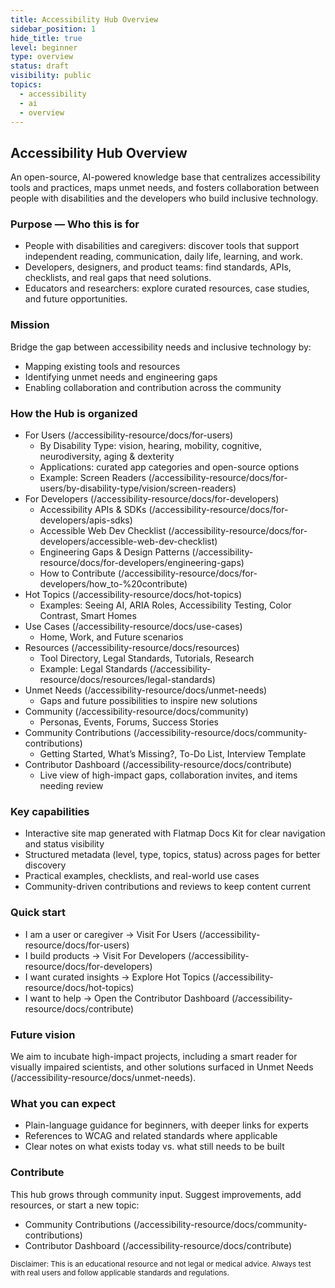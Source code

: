```yaml
---
title: Accessibility Hub Overview
sidebar_position: 1
hide_title: true
level: beginner
type: overview
status: draft
visibility: public
topics:
  - accessibility
  - ai
  - overview
---
```


## Accessibility Hub Overview

An open-source, AI-powered knowledge base that centralizes accessibility tools and practices, maps unmet needs, and fosters collaboration between people with disabilities and the developers who build inclusive technology.

### Purpose — Who this is for

- People with disabilities and caregivers: discover tools that support independent reading, communication, daily life, learning, and work.
- Developers, designers, and product teams: find standards, APIs, checklists, and real gaps that need solutions.
- Educators and researchers: explore curated resources, case studies, and future opportunities.

### Mission

Bridge the gap between accessibility needs and inclusive technology by:
- Mapping existing tools and resources
- Identifying unmet needs and engineering gaps
- Enabling collaboration and contribution across the community

### How the Hub is organized

- For Users (/accessibility-resource/docs/for-users)
  - By Disability Type: vision, hearing, mobility, cognitive, neurodiversity, aging & dexterity
  - Applications: curated app categories and open-source options
  - Example: Screen Readers (/accessibility-resource/docs/for-users/by-disability-type/vision/screen-readers)
- For Developers (/accessibility-resource/docs/for-developers)
  - Accessibility APIs & SDKs (/accessibility-resource/docs/for-developers/apis-sdks)
  - Accessible Web Dev Checklist (/accessibility-resource/docs/for-developers/accessible-web-dev-checklist)
  - Engineering Gaps & Design Patterns (/accessibility-resource/docs/for-developers/engineering-gaps)
  - How to Contribute (/accessibility-resource/docs/for-developers/how_to-%20contribute)
- Hot Topics (/accessibility-resource/docs/hot-topics)
  - Examples: Seeing AI, ARIA Roles, Accessibility Testing, Color Contrast, Smart Homes
- Use Cases (/accessibility-resource/docs/use-cases)
  - Home, Work, and Future scenarios
- Resources (/accessibility-resource/docs/resources)
  - Tool Directory, Legal Standards, Tutorials, Research
  - Example: Legal Standards (/accessibility-resource/docs/resources/legal-standards)
- Unmet Needs (/accessibility-resource/docs/unmet-needs)
  - Gaps and future possibilities to inspire new solutions
- Community (/accessibility-resource/docs/community)
  - Personas, Events, Forums, Success Stories
- Community Contributions (/accessibility-resource/docs/community-contributions)
  - Getting Started, What’s Missing?, To-Do List, Interview Template
- Contributor Dashboard (/accessibility-resource/docs/contribute)
  - Live view of high-impact gaps, collaboration invites, and items needing review

### Key capabilities

- Interactive site map generated with Flatmap Docs Kit for clear navigation and status visibility
- Structured metadata (level, type, topics, status) across pages for better discovery
- Practical examples, checklists, and real-world use cases
- Community-driven contributions and reviews to keep content current

### Quick start

- I am a user or caregiver → Visit For Users (/accessibility-resource/docs/for-users)
- I build products → Visit For Developers (/accessibility-resource/docs/for-developers)
- I want curated insights → Explore Hot Topics (/accessibility-resource/docs/hot-topics)
- I want to help → Open the Contributor Dashboard (/accessibility-resource/docs/contribute)

### Future vision

We aim to incubate high-impact projects, including a smart reader for visually impaired scientists, and other solutions surfaced in Unmet Needs (/accessibility-resource/docs/unmet-needs).

### What you can expect

- Plain-language guidance for beginners, with deeper links for experts
- References to WCAG and related standards where applicable
- Clear notes on what exists today vs. what still needs to be built

### Contribute

This hub grows through community input. Suggest improvements, add resources, or start a new topic:
- Community Contributions (/accessibility-resource/docs/community-contributions)
- Contributor Dashboard (/accessibility-resource/docs/contribute)

<small>Disclaimer: This is an educational resource and not legal or medical advice. Always test with real users and follow applicable standards and regulations.</small>
